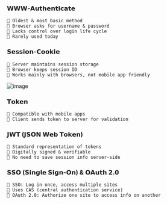 ### 𝗪𝗪𝗪-𝗔𝘂𝘁𝗵𝗲𝗻𝘁𝗶𝗰𝗮𝘁𝗲
    🔹 Oldest & most basic method
    🔹 Browser asks for username & password
    🔹 Lacks control over login life cycle
    🔹 Rarely used today

### 𝗦𝗲𝘀𝘀𝗶𝗼𝗻-𝗖𝗼𝗼𝗸𝗶𝗲
    🔹 Server maintains session storage
    🔹 Browser keeps session ID
    🔹 Works mainly with browsers, not mobile app friendly

![image](https://user-images.githubusercontent.com/22426280/227697014-a57c416f-425f-45dd-be76-c7189e0a4d17.png)

### 𝗧𝗼𝗸𝗲𝗻
    🔹 Compatible with mobile apps
    🔹 Client sends token to server for validation

### 𝗝𝗪𝗧 (𝗝𝗦𝗢𝗡 𝗪𝗲𝗯 𝗧𝗼𝗸𝗲𝗻)
    🔹 Standard representation of tokens
    🔹 Digitally signed & verifiable
    🔹 No need to save session info server-side

### 𝗦𝗦𝗢 (𝗦𝗶𝗻𝗴𝗹𝗲 𝗦𝗶𝗴𝗻-𝗢𝗻) & 𝗢𝗔𝘂𝘁𝗵 𝟮.𝟬
    🔹 SSO: Log in once, access multiple sites
    🔹 Uses CAS (central authentication service)
    🔹 OAuth 2.0: Authorize one site to access info on another

